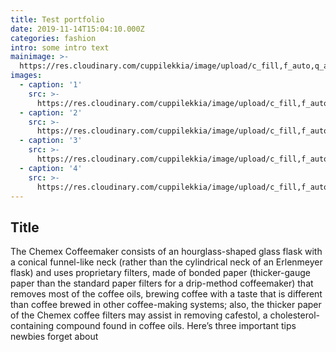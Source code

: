 ```yaml
---
title: Test portfolio
date: 2019-11-14T15:04:10.000Z
categories: fashion
intro: some intro text
mainimage: >-
  https://res.cloudinary.com/cuppilekkia/image/upload/c_fill,f_auto,q_auto,w_500/v1580563945/portfolio/lost%20in%20dreams/IMG_9813_gszgxs.jpg
images:
  - caption: '1'
    src: >-
      https://res.cloudinary.com/cuppilekkia/image/upload/c_fill,f_auto,q_auto,w_500/v1580563953/portfolio/lost%20in%20dreams/IMG_9982_pmpxy0.jpg
  - caption: '2'
    src: >-
      https://res.cloudinary.com/cuppilekkia/image/upload/c_fill,f_auto,q_auto,w_500/v1580563949/portfolio/lost%20in%20dreams/IMG_9733_uhwcij.jpg
  - caption: '3'
    src: >-
      https://res.cloudinary.com/cuppilekkia/image/upload/c_fill,f_auto,q_auto,w_500/v1580563948/portfolio/lost%20in%20dreams/IMG_9972_ovj66r.jpg
  - caption: '4'
    src: >-
      https://res.cloudinary.com/cuppilekkia/image/upload/c_fill,f_auto,q_auto,w_500/v1580563946/portfolio/lost%20in%20dreams/IMG_9906_skv88c.jpg
---
```

## Title

The Chemex Coffeemaker consists of an hourglass-shaped glass flask with a conical funnel-like neck (rather than the cylindrical neck of an Erlenmeyer flask) and uses proprietary filters, made of bonded paper (thicker-gauge paper than the standard paper filters for a drip-method coffeemaker) that removes most of the coffee oils, brewing coffee with a taste that is different than coffee brewed in other coffee-making systems; also, the thicker paper of the Chemex coffee filters may assist in removing cafestol, a cholesterol-containing compound found in coffee oils. Here’s three important tips newbies forget about
